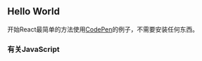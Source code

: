 ## Hello World
开始React最简单的方法使用[CodePen](https://codepen.io/gaearon/pen/ZpvBNJ?editors=0010)的例子，不需要安装任何东西。
### 有关JavaScript